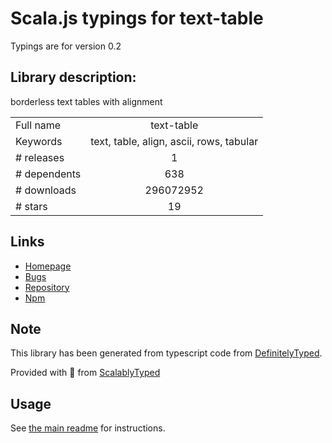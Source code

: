 
# Scala.js typings for text-table

Typings are for version 0.2

## Library description:
borderless text tables with alignment

|                    |                 |
| ------------------ | :-------------: |
| Full name          | text-table |
| Keywords           | text, table, align, ascii, rows, tabular |
| # releases         | 1 |
| # dependents       | 638 |
| # downloads        | 296072952 |
| # stars            | 19 |

## Links
- [Homepage](https://github.com/substack/text-table)
- [Bugs](https://github.com/substack/text-table/issues)
- [Repository](https://github.com/substack/text-table)
- [Npm](https://www.npmjs.com/package/text-table)
    


## Note
This library has been generated from typescript code from [DefinitelyTyped](https://definitelytyped.org).

Provided with :purple_heart: from [ScalablyTyped](https://github.com/oyvindberg/ScalablyTyped)

## Usage
See [the main readme](../../readme.md) for instructions.


